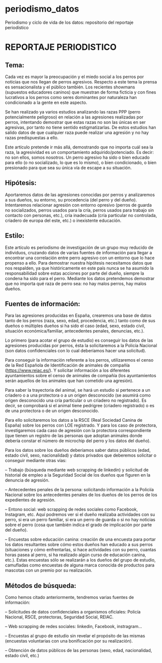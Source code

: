 # periodismo_datos
Periodismo y ciclo de vida de los datos: repositorio del reportaje periodístico

# REPORTAJE PERIODISTICO

## Tema:

Cada vez es mayor la preocupación y el miedo social a los perros por noticias que nos llegan de perros agresivos. Respecto a este tema la prensa es sensacionalista y el público también. Los recientes showmans (supuestos educadores caninos) que muestran de forma ficticia y con fines lucrativos a los perros como seres dominantes por naturaleza han condicionado a la gente en este aspecto.

Se han realizado ya varios estudios analizando las razas PPP (perro potencialmente peligroso) en relación a las agresiones realizadas por perros, intentando demostrar que estas razas no son las únicas en ser agresivas, por tanto no tiene sentido estigmatizarlas. De estos estudios han salido datos de que cualquier raza puede realizar una agresión y no hay razas predispuestas a ello.

Este artículo pretende ir más allá, demostrando que no importa cuál sea la raza, la agresividad es un comportamiento adquirido/potenciado. Es decir: no son ellos, somos nosotros. Un perro agresivo ha sido o bien educado para ello (o no socializado, lo que es lo mismo), o bien condicionado, o bien presionado para que sea su única vía de escape a su situación.


## Hipótesis:

Aportaremos datos de las agresiones conocidas por perros y analizaremos a sus dueños, su entorno, su procedencia (del perro y del dueño). Intentaremos relacionar agresión con entorno opresivo (perros de guarda no socializados, perros usados para la cría, perros usados para trabajo sin contacto con personas, etc.), cría inadecuada (cría particular no controlada, criadero de europa del este, etc.) o inexistente educación.


## Estilo:

Este artículo es periodismo de investigación de un grupo muy reducido de individuos, cruzando datos de varias fuentes de información para llegar a encontrar una correlación entre perro agresivo con un entorno que lo hace propenso a ello. Para demostrar nuestra hipótesis necesitamos datos que nos respalden, ya que históricamente en este país nunca se ha asumido la responsabilidad sobre estas acciones por parte del dueño, siempre la condena ha sido para el perro. Mediante los datos pretendemos demostrar que no importa qué raza de perro sea: no hay malos perros, hay malos dueños.

 
## Fuentes de información:

Para las agresiones producidas en España, crearemos una base de datos tanto de los perros (raza, sexo, edad, procedencia, etc.) tanto como de sus dueños o múltiples dueños si ha sido el caso (edad, sexo, estado civil, situación económica/familiar, antecedentes penales, denuncias, etc.).

Lo primero (para acotar el grupo de estudio) es conseguir los datos de las agresiones producidas por perros, ésta la solicitaremos a la Policía Nacional (son datos confidenciales con lo cual deberíamos hacer una solicitud).

Para conseguir la información referente a los perros, utilizaremos el censo de la Red Española de Identificación de animales de compañía (https://www.reiac.es/). Y solicitar información a los diferentes ayuntamientos sobre el censo de animales de compañía (los ayuntamientos serán aquellos de los animales que han cometido una agresión).

Para saber la trayectoria del animal, se hará un estudio si pertenece a un criadero o a una protectora o a un origen desconocido (se asumirá como origen desconocido una cría particular o un criadero no registrado). Es decir, se comprobará si el animal tiene pedrigree (criadero registrado) o es de una protectora o de un origen desconocido.

Para ello solicitaremos los datos a la RSCE (Real Sociedad Canina de España) sobre los perros con LOE registrado. Y para los caso de protectora, investigaremos cada caso de agresión con la protectora correspondiente (que tienen un registro de las personas que adoptan animales donde debería constar el número de microchip del perro y los datos del dueño).

Para los datos sobre los dueños deberíamos saber datos públicos (edad, estado civil, sexo, nacionalidad) y datos privados que deberemos solicitar o conseguir mediante otras vías:

– Trabajo (búsqueda mediante web scrapping de linkedin) y solicitud de historial de empleo a la Seguridad Social de los dueños que figuren en la denuncia de agresión.

– Antecedentes penales de la persona: solicitando información a la Policiía Nacional sobre los antecedentes penales de los dueños de los perros de los expedientes de agresión.

– Entono social: web scrapping de redes sociales como Facebook, Instagram, etc. Aquí podremos ver si el dueño realizaba actividades con su perro, si era un perro familiar, si era un perro de guarda o si no hay noticias sobre el perro (cosa que también indica el grado de implicación por parte del dueño).

– Encuestas sobre educación canina: creación de una encuesta para portar los datos resultantes sobre cómo estos dueños han educado a sus perros (situaciones y cómo enfrentarlas, si hace actividades con su perro, cuantas horas pasea al perro, si ha realizado algún curso de educación canina, etc.). Estas encuestas sólo se realizarán a los dueños del grupo de estudio, camufladas como encuestas de alguna marca conocida de productos para mascotas con un premio por su realización.


## Métodos de búsqueda:

Como hemos citado anteriormente, tendremos varias fuentes de información:

– Solicitudes de datos confidenciales a organismos oficiales: Policía Nacional, RSCE, protectoras, Seguridad Social, REIAC.

– Web scrapping de redes sociales: linkedin, Facebook, instragram…

– Encuestas al grupo de estudio sin revelar el propósito de las mismas (encuestas voluntarias con una bonificación por su realización).

– Obtención de datos públicos de las personas (sexo, edad, nacionalidad, estado civil, etc.)
